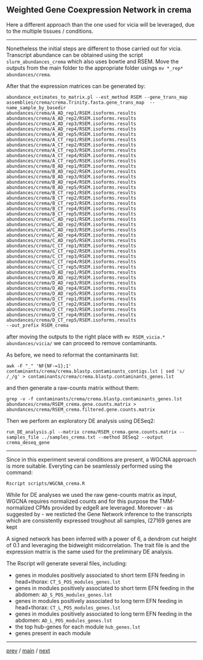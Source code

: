 ## Weighted Gene Coexpression Network in crema

Here a different approach than the one used for vicia will be leveraged, due to the multiple tissues / conditions. 


---


Nonetheless the initial steps are different to those carried out for vicia. Transcript abundance can be obtained 
using the script ```slurm_abundances_crema``` which also uses bowtie and RSEM. 
Move the outputs from the main folder to the appropriate folder usings  ```mv *_rep*  abundances/crema```.

After that the expression matrices can be generated by:

```
abundance_estimates_to_matrix.pl --est_method RSEM --gene_trans_map assemblies/crema/crema.Trinity.fasta.gene_trans_map  --name_sample_by_basedir 
abundances/crema/A_AD_rep1/RSEM.isoforms.results 
abundances/crema/A_AD_rep2/RSEM.isoforms.results 
abundances/crema/A_AD_rep3/RSEM.isoforms.results 
abundances/crema/A_AD_rep4/RSEM.isoforms.results 
abundances/crema/A_AD_rep5/RSEM.isoforms.results 
abundances/crema/A_CT_rep1/RSEM.isoforms.results 
abundances/crema/A_CT_rep2/RSEM.isoforms.results 
abundances/crema/A_CT_rep3/RSEM.isoforms.results 
abundances/crema/A_CT_rep4/RSEM.isoforms.results 
abundances/crema/A_CT_rep5/RSEM.isoforms.results 
abundances/crema/B_AD_rep1/RSEM.isoforms.results 
abundances/crema/B_AD_rep2/RSEM.isoforms.results 
abundances/crema/B_AD_rep3/RSEM.isoforms.results 
abundances/crema/B_AD_rep4/RSEM.isoforms.results 
abundances/crema/B_AD_rep5/RSEM.isoforms.results 
abundances/crema/B_CT_rep1/RSEM.isoforms.results 
abundances/crema/B_CT_rep2/RSEM.isoforms.results 
abundances/crema/B_CT_rep3/RSEM.isoforms.results 
abundances/crema/B_CT_rep4/RSEM.isoforms.results 
abundances/crema/B_CT_rep5/RSEM.isoforms.results 
abundances/crema/C_AD_rep1/RSEM.isoforms.results 
abundances/crema/C_AD_rep2/RSEM.isoforms.results 
abundances/crema/C_AD_rep3/RSEM.isoforms.results 
abundances/crema/C_AD_rep4/RSEM.isoforms.results 
abundances/crema/C_AD_rep5/RSEM.isoforms.results 
abundances/crema/C_CT_rep1/RSEM.isoforms.results 
abundances/crema/C_CT_rep2/RSEM.isoforms.results 
abundances/crema/C_CT_rep3/RSEM.isoforms.results 
abundances/crema/C_CT_rep4/RSEM.isoforms.results 
abundances/crema/C_CT_rep5/RSEM.isoforms.results 
abundances/crema/D_AD_rep1/RSEM.isoforms.results 
abundances/crema/D_AD_rep2/RSEM.isoforms.results 
abundances/crema/D_AD_rep3/RSEM.isoforms.results 
abundances/crema/D_AD_rep4/RSEM.isoforms.results 
abundances/crema/D_AD_rep5/RSEM.isoforms.results 
abundances/crema/D_CT_rep1/RSEM.isoforms.results 
abundances/crema/D_CT_rep2/RSEM.isoforms.results 
abundances/crema/D_CT_rep3/RSEM.isoforms.results 
abundances/crema/D_CT_rep4/RSEM.isoforms.results 
abundances/crema/D_CT_rep5/RSEM.isoforms.results 
--out_prefix RSEM_crema
```

after moving the outputs to the right place with ```mv RSEM_vicia.* abundances/vicia/``` we can proceed to remove contaminants.

As before, we need to reformat the contaminants list:

```
awk -F "_" 'NF{NF-=1};1' contaminants/crema/crema.blastp.contaminants_contigs.lst | sed 's/ /_/g' > contaminants/crema/crema.blastp.contaminants_genes.lst
```

and then generate a raw-counts matrix without them:

```
grep -v -f contaminants/crema/crema.blastp.contaminants_genes.lst abundances/crema/RSEM_crema.gene.counts.matrix > abundances/crema/RSEM_crema.filtered.gene.counts.matrix
```

Then we perform an exploratory DE analysis using DESeq2:

```
run_DE_analysis.pl --matrix crema/RSEM_crema.gene.counts.matrix --samples_file ../samples_crema.txt --method DESeq2 --output crema_deseq_gene
```


---


Since in this experiment several conditions are present, a WGCNA approach is more suitable.
Everyting can be seamlessly performed using the command:


```
Rscript scripts/WGCNA_crema.R
```


While for DE analyses we used the raw gene-counts matrix as input, WGCNA requires normalized counts
and for this purpose the TMM-normalized CPMs provided by edgeR are leveraged. Moreover - as suggested by -
we resticted the Gene Network inference to the transcripts which are consistently
expressed troughout all samples,  (27169 genes are kept


A signed network has been inferred with a power of 6, 
a dendrom cut height of 0.1 and leveraging the bidweight midcorrelation.
The trait file is and the expression matrix is the same used for the preliminary DE analysis.


The Rscript will generate several files, including:

- genes in modules positively associated to short term EFN feeding in head+thorax: ```CT_S_POS_modules_genes.lst```
- genes in modules positively associated to short term EFN feeding in the abdomen: ```AD_S_POS_modules_genes.lst```
- genes in modules positively associated to long term EFN feeding in head+thorax: ```CT_L_POS_modules_genes.lst```
- genes in modules positively associated to long term EFN feeding in the abdomen: ```AD_L_POS_modules_genes.lst```
- the top hub-genes for each module ```hub_genes.lst```
- genes present in each module


---


[prev](https://github.com/for-giobbe/PAINT/blob/main/markdowns/part_3.md) / [main](https://github.com/for-giobbe/PAINT) / [next](https://github.com/for-giobbe/PAINT/blob/main/markdowns/part_5.md)
